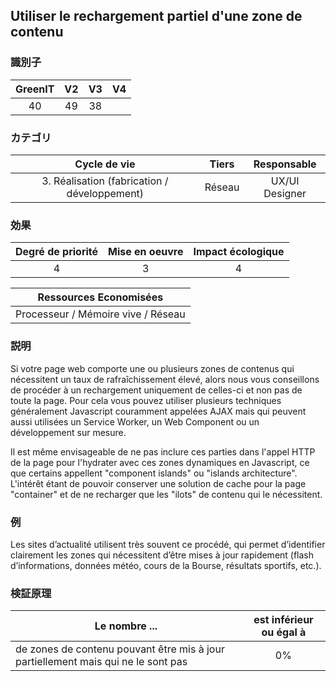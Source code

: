## Utiliser le rechargement partiel d'une zone de contenu

### 識別子

| GreenIT |  V2  |  V3  |  V4  |
|:-------:|:----:|:----:|:----:|
|  40    |  49 | 38  |      |

### カテゴリ

| Cycle de vie |  Tiers  |  Responsable  |
|:---------:|:----:|:----:|
| 3. Réalisation (fabrication / développement) | Réseau | UX/UI Designer |

### 効果

| Degré de priorité |      Mise en oeuvre       |  Impact écologique    |
|:-------------------:|:-------------------------:|:---------------------:|
| 4 | 3 | 4 |

|Ressources Economisées                                      |
|:----------------------------------------------------------:|
| Processeur / Mémoire vive / Réseau   |

### 説明

Si votre page web comporte une ou plusieurs zones de contenus qui nécessitent un taux de rafraîchissement élevé, alors nous vous conseillons de procéder à un rechargement uniquement de celles-ci et non pas de toute la page.
Pour cela vous pouvez utiliser plusieurs techniques généralement Javascript couramment appelées AJAX mais qui peuvent aussi utilisées un Service Worker, un Web Component ou un développement sur mesure.

Il est même envisageable de ne pas inclure ces parties dans l'appel HTTP de la page pour l'hydrater avec ces zones dynamiques en Javascript, ce que certains appellent "component islands" ou "islands architecture". L'intérêt étant de pouvoir conserver une solution de cache pour la page "container" et de ne recharger que les "ilots" de contenu qui le nécessitent.

### 例

Les sites d’actualité utilisent très souvent ce procédé, qui permet d’identifier clairement les zones qui nécessitent 
d’être mises à jour rapidement (flash d’informations, données météo, cours de la Bourse, résultats sportifs, etc.).

### 検証原理

| Le nombre ...     | est inférieur ou égal à   |  
|-------------------|:-------------------------:|
| de zones de contenu pouvant être mis à jour partiellement mais qui ne le sont pas  | 0%  |
